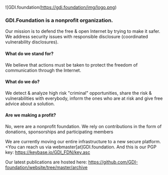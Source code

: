 ![GDI.foundation(https://gdi.foundation/img/logo.png)

### GDI.Foundation is a nonprofit organization. 
Our mission is to defend the free & open Internet by trying to make it safer.
We address security issues with responsible disclosure (coordinated vulnerability disclosures).

#### What do we stand for?
We believe that actions must be taken to protect the freedom of communication through the Internet.

#### What do we do?
We detect & analyze high risk "criminal" opportunities, share the risk & vulnerabilities with everybody, inform the ones who are at risk and give free advice about a solution.

#### Are we making a profit?
No, were are a nonprofit foundation. We rely on contributions in the form of donations, sponsorships and participating members


We are currently moving our entire infrastructure to a new secure platform.
<You can reach us via webmaster[at]GDI.foundation. And this is our PGP key: https://keybase.io/GDI_FDN/key.asc 

Our latest publications are hosted here: https://github.com/GDI-foundation/website/tree/master/archive

